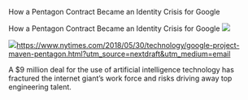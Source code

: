 How a Pentagon Contract Became an Identity Crisis for Google

How a Pentagon Contract Became an Identity Crisis for Google
![](../_resources/d2b1ec710414b9cfdd6fab8b44313788.png)

![](../_resources/c1150ebfeac128c095f8daaa06ff4b1f.png)https://www.nytimes.com/2018/05/30/technology/google-project-maven-pentagon.html?utm_source=nextdraft&utm_medium=email

A $9 million deal for the use of artificial intelligence technology has fractured the internet giant’s work force and risks driving away top engineering talent.